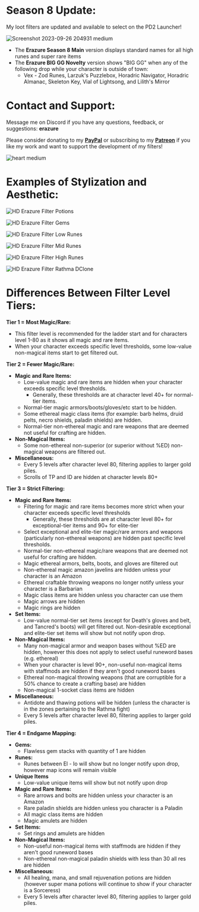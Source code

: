 # **Season 8 Update:**

My loot filters are updated and available to select on the PD2 Launcher!

![Screenshot 2023-09-26 204931 medium](https://github.com/FiltersBy-Erazure/PD2-Loot-Filter/assets/76863417/e25dda0c-924b-48cd-8e6e-05f6e72217cf)

- The **Erazure Season 8 Main** version displays standard names for all high runes and super rare items
- The **Erazure BIG GG Novelty** version shows "BIG GG" when any of the following drop while your character is outside of town:
  - Vex - Zod Runes, Larzuk's Puzzlebox, Horadric Navigator, Horadric Almanac, Skeleton Key, Vial of Lightsong, and Lilith's Mirror

# **Contact and Support:**

Message me on Discord if you have any questions, feedback, or suggestions: **erazure**

Please consider donating to my [**PayPal**](https://paypal.me/ErazurePD2LootFilter) or subscribing to my [**Patreon**](https://patreon.com/user?u=4978022) if you like my work and want to support the development of my filters!

![heart medium](https://github.com/FiltersBy-Erazure/PD2-Loot-Filter/assets/76863417/cb45f82f-26ca-49ec-b5c7-bb3d67583fe1)

# **Examples of Stylization and Aesthetic:**

![HD Erazure Filter Potions](https://user-images.githubusercontent.com/76863417/235098364-f4f1a464-ce4a-4648-ae71-602a541f7003.png)

![HD Erazure Filter Gems](https://user-images.githubusercontent.com/76863417/235098406-36af2323-9b98-43da-b807-2dd3ac97ec5f.png)

![HD Erazure Filter Low Runes](https://user-images.githubusercontent.com/76863417/235098438-c90636aa-92c3-4cf5-8e39-35730c9b369b.png)

![HD Erazure Filter Mid Runes](https://user-images.githubusercontent.com/76863417/235098467-32269495-510e-445c-8a08-d173f72a991e.png)

![HD Erazure Filter High Runes](https://user-images.githubusercontent.com/76863417/235098494-624dd84f-d49f-43b2-ac2c-01e33198932e.png)

![HD Erazure Filter Rathma DClone](https://user-images.githubusercontent.com/76863417/235098525-e4366e9d-91da-4113-9f74-b859ee87a7b3.png)

# **Differences Between Filter Level Tiers:**

**Tier 1 = Most Magic/Rare:**

- This filter level is recommended for the ladder start and for characters level 1-80 as it shows all magic and rare items.
- When your character exceeds specific level thresholds, some low-value non-magical items start to get filtered out.

**Tier 2 = Fewer Magic/Rare:**

- **Magic and Rare Items:**
  - Low-value magic and rare items are hidden when your character exceeds specific level thresholds.
    - Generally, these thresholds are at character level 40+ for normal-tier items.
  - Normal-tier magic armors/boots/gloves/etc start to be hidden. 
  - Some ethereal magic class items (for example: barb helms, druid pelts, necro shields, paladin shields) are hidden.
  - Normal-tier non-ethereal magic and rare weapons that are deemed not useful for crafting are hidden.
- **Non-Magical Items:**
  - Some non-ethereal non-superior (or superior without %ED) non-magical weapons are filtered out.
- **Miscellaneous:**
  - Every 5 levels after character level 80, filtering applies to larger gold piles.
  - Scrolls of TP and ID are hidden at character levels 80+

**Tier 3 = Strict Filtering:**

- **Magic and Rare Items:**
  - Filtering for magic and rare items becomes more strict when your character exceeds specific level thresholds
    - Generally, these thresholds are at character level 80+ for exceptional-tier items and 90+ for elite-tier
  - Select exceptional and elite-tier magic/rare armors and weapons (particularly non-ethereal weapons) are hidden past specific level thresholds.
  - Normal-tier non-ethereal magic/rare weapons that are deemed not useful for crafting are hidden.
  - Magic ethereal armors, belts, boots, and gloves are filtered out
  - Non-ethereal magic amazon javelins are hidden unless your character is an Amazon
  - Ethereal craftable throwing weapons no longer notify unless your character is a Barbarian
  - Magic class items are hidden unless you character can use them
  - Magic arrows are hidden
  - Magic rings are hidden
- **Set Items:**
  - Low-value normal-tier set items (except for Death's gloves and belt, and Tancred's boots) will get filtered out. Non-desirable exceptional and elite-tier set items will show but not notify upon drop.
- **Non-Magical Items:**
  - Many non-magical armor and weapon bases without %ED are hidden, however this does not apply to select useful runeword bases (e.g. ethereal)
  - When your character is level 90+, non-useful non-magical items with staffmods are hidden if they aren't good runeword bases
  - Ethereal non-magical throwing weapons (that are corruptible for a 50% chance to create a crafting base) are hidden
  - Non-magical 1-socket class items are hidden
- **Miscellaneous:**
  - Antidote and thawing potions will be hidden (unless the character is in the zones pertaining to the Rathma fight)
  - Every 5 levels after character level 80, filtering applies to larger gold piles.

**Tier 4 = Endgame Mapping:**
- **Gems:**
  - Flawless gem stacks with quantity of 1 are hidden
- **Runes:**
  - Runes between El - Io will show but no longer notify upon drop, however map icons will remain visible
- **Unique Items**
  - Low-value unique items will show but not notify upon drop
- **Magic and Rare Items:**
  - Rare arrows and bolts are hidden unless your character is an Amazon
  - Rare paladin shields are hidden unless you character is a Paladin
  - All magic class items are hidden
  - Magic amulets are hidden
- **Set Items:**
  - Set rings and amulets are hidden
- **Non-Magical Items:**
  - Non-useful non-magical items with staffmods are hidden if they aren't good runeword bases
  - Non-ethereal non-magical paladin shields with less than 30 all res are hidden
- **Miscellaneous:**
  - All healing, mana, and small rejuvenation potions are hidden (however super mana potions will continue to show if your character is a Sorceress)
  - Every 5 levels after character level 80, filtering applies to larger gold piles.
